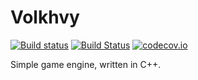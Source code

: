 # Volkhvy
[![Build status](https://ci.appveyor.com/api/projects/status/q0trs1c3wiv8hay5?svg=true)](https://ci.appveyor.com/project/MrJaqbq/volkhvy)
[![Build Status](https://travis-ci.org/MrJaqbq/Volkhvy.svg?branch=master)](https://travis-ci.org/MrJaqbq/Volkhvy)
[![codecov.io](https://codecov.io/github/MrJaqbq/Volkhvy/coverage.svg?branch=master)](https://codecov.io/github/MrJaqbq/Volkhvy?branch=master)

Simple game engine, written in C++.
